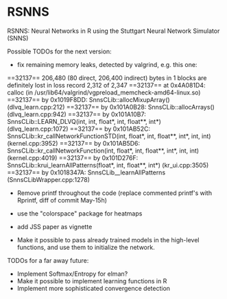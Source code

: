 RSNNS
=====

RSNNS: Neural Networks in R using the Stuttgart Neural Network Simulator (SNNS)

Possible TODOs for the next version:

- fix remaining memory leaks, detected by valgrind, e.g. this one:

==32137== 206,480 (80 direct, 206,400 indirect) bytes in 1 blocks are definitely lost in loss record 2,312 of 2,347
==32137==    at 0x4A081D4: calloc (in /usr/lib64/valgrind/vgpreload_memcheck-amd64-linux.so)
==32137==    by 0x1019F8DD: SnnsCLib::allocMixupArray() (dlvq_learn.cpp:212)
==32137==    by 0x101A0B28: SnnsCLib::allocArrays() (dlvq_learn.cpp:942)
==32137==    by 0x101A10B7: SnnsCLib::LEARN_DLVQ(int, int, float*, int, float**, int*) (dlvq_learn.cpp:1072)
==32137==    by 0x101AB52C: SnnsCLib::kr_callNetworkFunctionSTD(int, float*, int, float**, int*, int, int) (kernel.cpp:3952)
==32137==    by 0x101AB5D6: SnnsCLib::kr_callNetworkFunction(int, float*, int, float**, int*, int, int) (kernel.cpp:4019)
==32137==    by 0x101D276F: SnnsCLib::krui_learnAllPatterns(float*, int, float**, int*) (kr_ui.cpp:3505)
==32137==    by 0x1018347A: SnnsCLib__learnAllPatterns (SnnsCLibWrapper.cpp:1278)

- Remove printf throughout the code (replace commented printf's with Rprintf, diff of commit May-15h)
- use the "colorspace" package for heatmaps
- add JSS paper as vignette

- Make it possible to pass already trained models in the high-level functions, and use them to initialize the network.

TODOs for a far away future:

- Implement Softmax/Entropy for elman?
- Make it possible to implement learning functions in R
- Implement more sophisticated convergence detection
